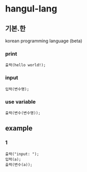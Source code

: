 # hangul-lang

## 기본.한
korean programming language (beta)
### print
```한
출력(hello world!);
```

### input
```한
입력(변수명);
```

### use variable
```한
출력(변수(변수명));
```

## example

### 1
```한
출력("input: ");
입력(a);
출력(변수(a));
```
